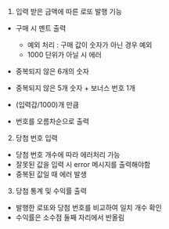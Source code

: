 1. 입력 받은 금액에 따른 로또 발행 기능
 - 구매 시 멘트 출력
    - 예외 처리 : 구매 값이 숫자가 아닌 경우 예외
    - 1000 단위가 아닐 시 에러
 - 중복되지 않은 6개의 숫자
 - 중복되지 않은 5개 숫자 + 보너스 번호 1개
 - (입력갑/1000)개 만큼 
 
 - 번호를 오름차순으로 출력
 
2. 당첨 번호 입력
  - 당첨 번호 개수에 따라 에러처리 가능
  - 잘못된 값을 입력 시 error 메시지를 출력해야함
  - 중복된 값일 때 에러 발생


3. 당첨 통계 및 수익률 출력
 - 발행한 로또와 당첨 번호를 비교하여 일치 개수 확인
 - 수익률은 소수점 둘째 자리에서 반올림